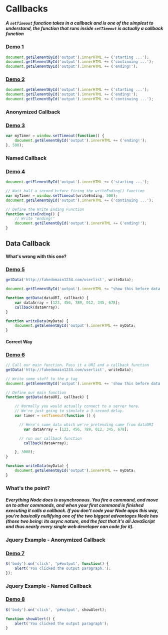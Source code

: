# Callbacks

##### A `setTimeout` function takes in a callback and is one of the simplest to understand, the function that runs inside `setTimeout` is actually a callback function

### [Demo 1](https://jsfiddle.net/hermanj13/z9z5ra68/2/)

```JavaScript
document.getElementById('output').innerHTML += ('starting ...');
document.getElementById('output').innerHTML += ('continuing ...');
document.getElementById('output').innerHTML += ('ending!');
```

### [Demo 2](https://jsfiddle.net/hermanj13/88e2c2g6/)

```JavaScript
document.getElementById('output').innerHTML += ('starting ...');
document.getElementById('output').innerHTML += ('ending!');
document.getElementById('output').innerHTML += ('continuing ...');
```
### Anonymized Callback

### [Demo 3](https://jsfiddle.net/hermanj13/335po559/)

```JavaScript
var myTimer = window.setTimeout(function() {
    document.getElementById('output').innerHTML += ('ending!');
}, 500);
```

### Named Callback


### [Demo 4](https://jsfiddle.net/hermanj13/8o9nfm56/)

```JavaScript
document.getElementById('output').innerHTML += ('starting ...');

// Wait half a second before firing the writeEnding() function
var myTimer = window.setTimeout(writeEnding, 500);
document.getElementById('output').innerHTML += ('continuing ...');

// Define the Write Ending Function
function writeEnding() {
    // Write "ending!"
    document.getElementById('output').innerHTML += ('ending!');
}
```

## Data Callback

#### What's wrong with this one?

### [Demo 5](https://jsfiddle.net/cwbuecheler/upQuM/)

```JavaScript
getData('http://fakedomain1234.com/userlist', writeData);

document.getElementById('output').innerHTML += "show this before data ...";

function getData(dataURI, callback) {
    var dataArray = [123, 456, 789, 012, 345, 678];
    callback(dataArray);
}

function writeData(myData) {
    document.getElementById('output').innerHTML += myData;
}
```

#### Correct Way

### [Demo 6](https://jsfiddle.net/cwbuecheler/Y9Ca8/)

```JavaScript
// Call our main function. Pass it a URI and a callback function
getData('http://fakedomain1234.com/userlist', writeData);

// Write some stuff to the p tag
document.getElementById('output').innerHTML += 'show this before data ...';

// Define our main function
function getData(dataURI, callback) {

    // Normally you would actually connect to a server here.
    // We're just going to simulate a 3-second delay.
    var timer = setTimeout(function () {

      // Here's some data which we're pretending came from dataURI
        var dataArray = [123, 456, 789, 012, 345, 678];

      // run our callback function
        callback(dataArray);

    }, 3000);
}

function writeData(myData) {
    document.getElementById('output').innerHTML += myData;
}
```

### What's the point?

##### Everything Node does is asynchronous. You fire a command, and move on to other commands, and when your first command is finished executing it calls a callback. If you don't code your Node apps this way, you're basically nullifying one of the two biggest advantages Node has (those two being: its async nature, and the fact that it's all JavaScript and thus nearly every single web developer can code for it).

### Jquery Example - Anonymized Callback

### [Demo 7](https://jsfiddle.net/cwbuecheler/YTWdn/)

```JavaScript
$('body').on('click', 'p#output', function() {
    alert('You clicked the output paragraph.');
});
```

### Jquery Example - Named Callback

### [Demo 8](https://jsfiddle.net/hermanj13/vn7u8cbn/4/)

```JavaScript
$('body').on('click', 'p#output', showAlert);

function showAlert() {
    alert('You clicked the output paragraph');
}
```
